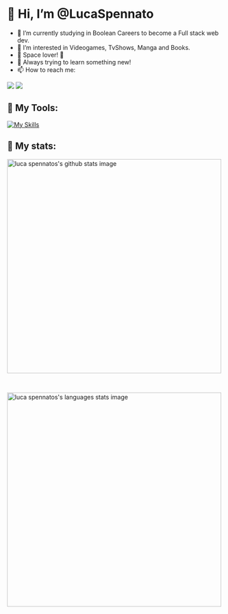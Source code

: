 # 👋 Hi, I’m @LucaSpennato
- 🌱 I’m currently studying in Boolean Careers to become a Full stack web dev.
- 👀 I’m interested in Videogames, TvShows, Manga and Books.
- :milky_way: Space lover! :first_quarter_moon_with_face:
- :telescope: Always trying to learn something new!
- 📫 How to reach me:

<a href="https://www.linkedin.com/in/lucaspennato/" /><img src="https://img.shields.io/badge/LinkedIn-0077B5?style=for-the-badge&logo=linkedin&logoColor=white" /><a/>
<a href="https://twitter.com/Fomjot" /><img src="https://img.shields.io/badge/Twitter-1DA1F2?style=for-the-badge&logo=twitter&logoColor=white" /><a/>

## :wrench: My Tools:
[![My Skills](https://skills.thijs.gg/icons?i=html,css,scss,bootstrap,js,vue,mysql,php,laravel)](https://skills.thijs.gg)

## :mag_right: My stats: 
<p>
   <img width="500" src="https://github-readme-stats.vercel.app/api?username=LucaSpennato&show_icons=true&theme=radical" alt="luca spennatos's github stats image">
</p>
<br/>
<p>
   <img width="500" src="https://github-readme-stats.vercel.app/api/top-langs/?username=LucaSpennato&layout=compact" alt="luca spennatos's languages stats image" />
</p>

<!---
LucaSpennato/LucaSpennato is a ✨ special ✨ repository because its `README.md` (this file) appears on your GitHub profile.
You can click the Preview link to take a look at your changes.
--->
